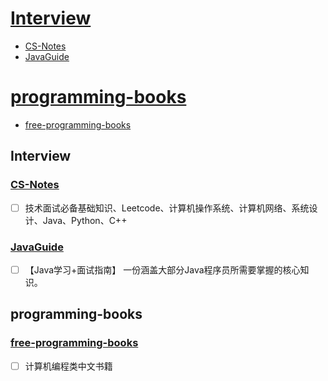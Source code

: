 # [Interview](#Interview)  
  - [CS-Notes](#CS-Notes)
  - [JavaGuide](#JavaGuide)
# [programming-books](#programming-books)
  - [free-programming-books](#free-programming-books)

## Interview
### [CS-Notes](https://github.com/CyC2018/CS-Notes)  
  - [ ] 技术面试必备基础知识、Leetcode、计算机操作系统、计算机网络、系统设计、Java、Python、C++   
### [JavaGuide](https://github.com/Snailclimb/JavaGuide)  
  - [ ] 【Java学习+面试指南】 一份涵盖大部分Java程序员所需要掌握的核心知识。

## programming-books
### [free-programming-books](https://github.com/justjavac/free-programming-books-zh_CN)  
  - [ ] 计算机编程类中文书籍
